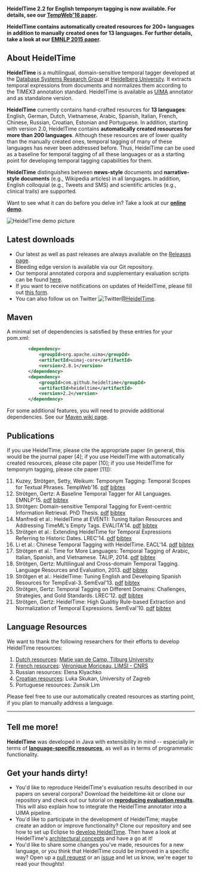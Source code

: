 **HeidelTime 2.2 for English temponym tagging is now available. For details, see our [TempWeb'16 paper](http://www2016.net/proceedings/companion/p841.pdf).**

**HeidelTime contains automatically created resources for 200+ languages in addition to manually created ones for 13 languages. For further details, take a look at our [EMNLP 2015 paper](https://aclweb.org/anthology/D/D15/D15-1063.pdf).**

## About HeidelTime
**HeidelTime** is a multilingual, domain-sensitive temporal tagger developed at the [Database Systems Research Group](http://dbs.ifi.uni-heidelberg.de/) at [Heidelberg University](http://www.uni-heidelberg.de/index_e.html). It extracts temporal expressions from documents and normalizes them according to the TIMEX3 annotation standard. HeidelTime is available as [UIMA](http://uima.apache.org/) annotator and as standalone version.

**HeidelTime** currently contains hand-crafted resources for **13 languages**: English, German, Dutch, Vietnamese, Arabic, Spanish, Italian, French, Chinese, Russian, Croatian, Estonian and Portuguese. In addition, starting with version 2.0, HeidelTime contains **automatically created resources for more than 200 languages**. Although these resources are of lower quality than the manually created ones, temporal tagging of many of these languages has never been addressed before. Thus, HeidelTime can be used as a baseline for temporal tagging of all these languages or as a starting point for developing temporal tagging capabilities for them. 

**HeidelTime** distinguishes between **news-style** documents and **narrative-style documents** (e.g., Wikipedia articles) in all languages. In addition, English colloquial (e.g., Tweets and SMS) and scientific articles (e.g., clinical trails) are supported.

Want to see what it can do before you delve in? Take a look at our **[online demo](http://heideltime.ifi.uni-heidelberg.de/heideltime/)**.

![HeidelTime demo picture](https://drive.google.com/uc?export=download&id=0BwqFBQjz9NUicWEzaWlzT1J1SzQ)

## Latest downloads

* Our latest as well as past releases are always available on the [Releases page](https://github.com/HeidelTime/heideltime/releases).
* Bleeding edge version is available via our Git repository.
* Our temporal annotated corpora and supplementary evaluation scripts can be found [here](http://dbs.ifi.uni-heidelberg.de/index.php?id=form-downloads).
* If you want to receive notifications on updates of HeidelTime, please fill out [this form](http://dbs.ifi.uni-heidelberg.de/index.php?id=form-downloads).
* You can also follow us on Twitter ![Twitter](https://i.imgur.com/dtKBCF8.png)[@HeidelTime](https://twitter.com/heideltime).

## Maven

A minimal set of dependencies is satisfied by these entries for your pom.xml:

```xml
		<dependency>
			<groupId>org.apache.uima</groupId>
			<artifactId>uimaj-core</artifactId>
			<version>2.8.1</version>
		</dependency>
		<dependency>
			<groupId>com.github.heideltime</groupId>
			<artifactId>heideltime</artifactId>
			<version>2.2</version>
		</dependency>
```

For some additional features, you will need to provide additional dependencies. See our [Maven wiki page](https://github.com/HeidelTime/heideltime/wiki/Maven-Support).

## Publications

If you use HeidelTime, please cite the appropriate paper (in general, this would be the journal paper [4]; if you use HeidelTime with automatically created resources, please cite paper [10]; if you use HeidelTime for temponym tagging, please cite paper [11]):

11. Kuzey, Strötgen, Setty, Weikum: Temponym Tagging: Temporal Scopes for Textual Phrases. TempWeb'16. [pdf](http://dl.acm.org/citation.cfm?id=2889289) [bibtex](http://dbs.ifi.uni-heidelberg.de/fileadmin/Team/jannik/publications/stroetgen_bib.html#TEMPWEB2016)
10. Strötgen, Gertz: A Baseline Temporal Tagger for All Languages. EMNLP'15. [pdf](https://aclweb.org/anthology/D/D15/D15-1063.pdf) [bibtex](http://dbs.ifi.uni-heidelberg.de/fileadmin/Team/jannik/publications/stroetgen_bib.html#EMNLP2015)
9. Strötgen: Domain-sensitive Temporal Tagging for Event-centric Information Retrieval. PhD Thesis. [pdf](http://archiv.ub.uni-heidelberg.de/volltextserver/18357/1/thesis.pdf) [bibtex](http://dbs.ifi.uni-heidelberg.de/fileadmin/Team/jannik/publications/stroetgen_bib.html#THESIS2015)
8. Manfredi et al.: HeidelTime at EVENTI: Tuning Italian Resources and Addressing TimeML's Empty Tags. EVALITA'14. [pdf](http://dbs.ifi.uni-heidelberg.de/fileadmin/Team/jannik/publications/2014_EVALITA_ManfrediEtAl.pdf) [bibtex](http://dbs.ifi.uni-heidelberg.de/fileadmin/Team/jannik/publications/stroetgen_bib.html#EVALITA2014)
7. Strötgen et al.: Extending HeidelTime for Temporal Expressions Referring to Historic Dates. LREC'14. [pdf](http://dbs.ifi.uni-heidelberg.de/fileadmin/Team/jannik/publications/StroetgenEtAl2014_LREC.pdf) [bibtex](http://dbs.ifi.uni-heidelberg.de/fileadmin/Team/jannik/publications/stroetgen_bib.html#LREC2014b)
6. Li et al.: Chinese Temporal Tagging with HeidelTime. EACL'14. [pdf](http://www.aclweb.org/anthology/E/E14/E14-4026.pdf) [bibtex](http://dbs.ifi.uni-heidelberg.de/fileadmin/Team/jannik/publications/stroetgen_bib.html#EACL2014)
5. Strötgen et al.: Time for More Languages: Temporal Tagging of Arabic, Italian, Spanish, and Vietnamese. TALIP, 2014. [pdf](http://dl.acm.org/citation.cfm?id=2540989&CFID=415441800&CFTOKEN=19912471) [bibtex](http://dbs.ifi.uni-heidelberg.de/fileadmin/Team/jannik/publications/stroetgen_bib.html#TALIPjournal2014)
4. Strötgen, Gertz: Multilingual and Cross-domain Temporal Tagging. Language Resources and Evaluation, 2013. [pdf](http://www.springerlink.com/content/64767752451075k8/) [bibtex](http://dbs.ifi.uni-heidelberg.de/fileadmin/Team/jannik/publications/stroetgen_bib.html#LREjournal2013)
3. Strötgen et al.: HeidelTime: Tuning English and Developing Spanish Resources for TempEval-3. SemEval'13. [pdf](http://www.aclweb.org/anthology/S13-2003) [bibtex](http://dbs.ifi.uni-heidelberg.de/fileadmin/Team/jannik/publications/stroetgen_bib.html#SEMEVAL2013)
2. Strötgen, Gertz: Temporal Tagging on Different Domains: Challenges, Strategies, and Gold Standards. LREC'12. [pdf](http://www.lrec-conf.org/proceedings/lrec2012/pdf/425_Paper.pdf) [bibtex](http://dbs.ifi.uni-heidelberg.de/fileadmin/Team/jannik/publications/stroetgen_bib.html#LREC2012)
1. Strötgen, Gertz: HeidelTime: High Qualitiy Rule-based Extraction and Normalization of Temporal Expressions. SemEval'10. [pdf](http://www.newdesign.aclweb.org/anthology/S/S10/S10-1071.pdf) [bibtex](http://dbs.ifi.uni-heidelberg.de/fileadmin/Team/jannik/publications/stroetgen_bib.html#SEMEVAL2010)

## Language Resources
We want to thank the following researchers for their efforts to develop HeidelTime resources:

1. [Dutch resources](http://www.univ-orleans.fr/lifo/evenements/CSLP2012/proceedings_CSLP12.pdf): [Matje van de Camp, Tilburg University](http://www.tilburguniversity.edu/webwijs/show/?uid=m.m.v.d.camp)
2. [French resources](http://www.lrec-conf.org/proceedings/lrec2014/pdf/45_Paper.pdf): [Véronique Moriceau, LIMSI - CNRS](http://vero.moriceau.free.fr/)
3. Russian resources: Elena Klyachko
4. [Croatian resources](http://nl.ijs.si/isjt14/proceedings/isjt2014_17.pdf): Luka Skukan, University of Zagreb
5. Portuguese resources: Zunsik Lim

Please feel free to use our automatically created resources as starting point, if you plan to manually address a language. 

---

## Tell me more!
**HeidelTime** was developed in Java with extensibility in mind -- especially in terms of **[language-specific resources](https://github.com/HeidelTime/heideltime/wiki/Developing-Resources)**, as well as in terms of programmatic functionality.

## Get your hands dirty!
* You'd like to reproduce HeidelTime's evaluation results described in our papers on several corpora?
  Download the heideltime-kit or clone our repository and check out our tutorial on **[reproducing evaluation results](https://github.com/HeidelTime/heideltime/wiki/Reproducing-Evaluation-Results)**. This will also explain how to integrate the HeidelTime annotator into a UIMA pipeline.
* You'd like to participate in the development of HeidelTime; maybe create an addon or improve functionality?
  Clone our repository and see how to set up Eclipse to [develop HeidelTime](https://github.com/HeidelTime/heideltime/wiki/Development-Setup). Then have a look at HeidelTime's [architectural concepts](https://github.com/HeidelTime/heideltime/wiki/Architectural-Overview) and have a go at it!
* You'd like to share some changes you've made, resources for a new language, or you think that HeidelTime could be improved in a specific way?
  Open up a [pull request](https://github.com/HeidelTime/heideltime/compare) or an [issue](https://github.com/HeidelTime/heideltime/issues) and let us know, we're eager to read your thoughts!
